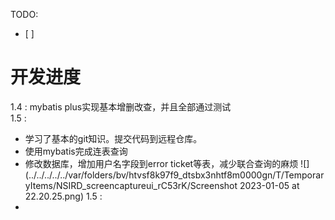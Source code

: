 TODO:
- [ ] 
# 开发进度
1.4 : mybatis plus实现基本增删改查，并且全部通过测试  
1.5 :
- 学习了基本的git知识。提交代码到远程仓库。
- 使用mybatis完成连表查询
- 修改数据库，增加用户名字段到error ticket等表，减少联合查询的麻烦
  ![](../../../../../var/folders/bv/htvsf8k97f9_dtsbx3nhtf8m0000gn/T/TemporaryItems/NSIRD_screencaptureui_rC53rK/Screenshot 2023-01-05 at 22.20.25.png)
  1.5 :
- 